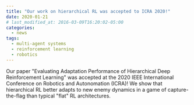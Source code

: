 ```yaml
---
title: "Our work on hierarchical RL was accepted to ICRA 2020!"
date: 2020-01-21
# last_modified_at: 2016-03-09T16:20:02-05:00
categories:
  - news
tags:
  - multi-agent systems
  - reinforcement learning
  - robotics
---
```


Our paper "Evaluating Adaptation Performance of Hierarchical Deep Reinforcement Learning" was accepted at the 2020 IEEE International Conference on Robotics and Autonomation (ICRA)! We show that hierarchical RL better adapts to new enemy dynamics in a game of capture-the-flag than typical "flat" RL architectures.